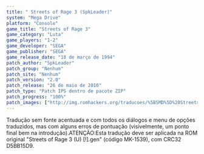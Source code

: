 ```yaml
---
title: " Streets of Rage 3 (SpkLeader)"
system: "Mega Drive"
platform: "Console"
game_title: "Streets of Rage 3"
game_category: "Luta"
game_players: "1-2"
game_developer: "SEGA"
game_publisher: "SEGA"
game_release_date: "18 de março de 1994"
patch_author: "SpkLeader"
patch_group: "Nenhum"
patch_site: "Nenhum"
patch_version: "2.0"
patch_release: "26 de maio de 2010"
patch_type: "Patch IPS dentro de pacote ZIP"
patch_progress: "100%"
patch_images: ["http://img.romhackers.org/traducoes/%5BSMD%5D%20Streets%20of%20Rage%203%20-%20SpkLeader%20-%201.png","http://img.romhackers.org/traducoes/%5BSMD%5D%20Streets%20of%20Rage%203%20-%20SpkLeader%20-%202.png","http://img.romhackers.org/traducoes/%5BSMD%5D%20Streets%20of%20Rage%203%20-%20SpkLeader%20-%203.png"]
---
```

Tradução sem fonte acentuada e com todos os diálogos e menu de opções traduzidos, mas com alguns erros de pontuação (visivelmente, um ponto final bem na introdução).ATENÇÃO:Esta tradução deve ser aplicada na ROM original "Streets of Rage 3 (U) [!].gen" (código MK-1539), com CRC32 D5BB15D9.